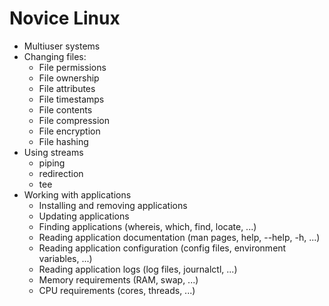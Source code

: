 # Novice Linux

- Multiuser systems
- Changing files: 
  - File permissions
  - File ownership
  - File attributes
  - File timestamps
  - File contents
  - File compression
  - File encryption
  - File hashing
- Using streams
  - piping 
  - redirection
  - tee
- Working with applications
  * Installing and removing applications
  * Updating applications
  * Finding applications (whereis, which, find, locate, ...)
  * Reading application documentation (man pages, help, --help, -h, ...)
  * Reading application configuration (config files, environment variables, ...)
  * Reading application logs (log files, journalctl, ...)
  * Memory requirements (RAM, swap, ...)
  * CPU requirements (cores, threads, ...)
